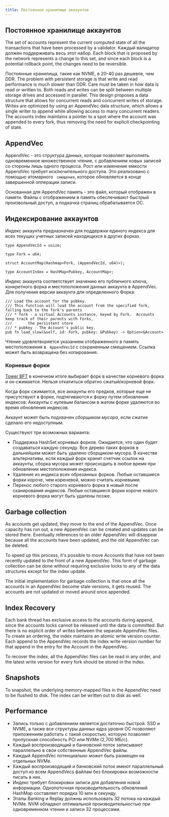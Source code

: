 ```yaml
---
title: Постоянное хранилище аккаунтов
---
```


## Постоянное хранилище аккаунтов

The set of accounts represent the current computed state of all the transactions that have been processed by a validator. Каждый валидатор должен поддерживать весь этот набор. Each block that is proposed by the network represents a change to this set, and since each block is a potential rollback point, the changes need to be reversible.

Постоянные хранилища, такие как NVME, в 20-40 раз дешевле, чем DDR. The problem with persistent storage is that write and read performance is much slower than DDR. Care must be taken in how data is read or written to. Both reads and writes can be split between multiple storage drives and accessed in parallel. This design proposes a data structure that allows for concurrent reads and concurrent writes of storage. Writes are optimized by using an AppendVec data structure, which allows a single writer to append while allowing access to many concurrent readers. The accounts index maintains a pointer to a spot where the account was appended to every fork, thus removing the need for explicit checkpointing of state.

## AppendVec

AppendVec - это структура данных, которая позволяет выполнять одновременное множественное чтение, с добавлением новых записей со стороны лишь одного процесса. Рост или изменение емкости AppendVec требует исключительного доступа. Это реализовано с помощью атомарного ` смещения`, которое обновляется в конце завершенной опперации записи.

Основанная для AppendVec память - это файл, который отображен в памяти. Файлы с отображением в память обеспечивают быстрый произвольный доступ, а подкачка страниц обрабатывается ОС.

## Индексирование аккаунтов

Индекс аккаунта предназначен для поддержки единого индекса для всех текущих учетных записей находящихся в других форках.

```text
type AppendVecId = usize;

type Fork = u64;

struct AccountMap(Hashmap<Fork, (AppendVecId, u64)>);

type AccountIndex = HashMap<Pubkey, AccountMap>;
```

Индекс аккаунта соответствует значению его публичного ключа, конкретного форка и местоположения данных аккаунта в AppendVec. Для получения версии аккаунта для определенного Форка:

```text
/// Load the account for the pubkey.
/// This function will load the account from the specified fork, falling back to the fork's parents
/// * fork - a virtual Accounts instance, keyed by Fork.  Accounts keep track of their parents with Forks,
///       the persistent store
/// * pubkey - The Account's public key.
pub fn load_slow(&self, id: Fork, pubkey: &Pubkey) -> Option<&Account>
```

Чтение удовлетворяется указанием отображенного в память местоположения в ` AppendVecId` с сохраненным смещением. Ссылка может быть возвращена без копирования.

### Корневые форки

[Tower BFT](tower-bft.md) в конечном итоге выбирает форк в качестве корневого форка и он сжимается. Нельзя откатиться обратно сжатый/корневой форк.

Когда форк сжимается, все аккаунты его предков, которые еще не присутствуют в форке, подтягиваются к форку путем обновления индексов. Аккаунты с нулевым балансом в жатом форке удаляются во время обновления индексов.

Аккаунт может быть подхвачен _сборщиком мусора_, если сжатие сделало его недоступным.

Существуют три возможных варианта:

- Поддержка HashSet корневых форков. Ожидается, что один будет создаваться каждую секунду. Все дерево таких форков в дальнейшем может быть удалено сборщиком-мусора. В качестве альтернативы, если каждый форк хранит счетчик ссылок на аккаунты, сборка мусора может происходить в любое время при обновлении местоположения индекса.
- Удаление из индекса всех обрезанных форков. Любые оставшиеся форки короче, чем кореневой, можно считать корневыми.
- Перенос любого старого корневого форка в новый после сканирования индексов. Любые оставшиеся форки короче нового корневого форка могут быть удалены позже.

## Garbage collection

As accounts get updated, they move to the end of the AppendVec. Once capacity has run out, a new AppendVec can be created and updates can be stored there. Eventually references to an older AppendVec will disappear because all the accounts have been updated, and the old AppendVec can be deleted.

To speed up this process, it's possible to move Accounts that have not been recently updated to the front of a new AppendVec. This form of garbage collection can be done without requiring exclusive locks to any of the data structures except for the index update.

The initial implementation for garbage collection is that once all the accounts in an AppendVec become stale versions, it gets reused. The accounts are not updated or moved around once appended.

## Index Recovery

Each bank thread has exclusive access to the accounts during append, since the accounts locks cannot be released until the data is committed. But there is no explicit order of writes between the separate AppendVec files. To create an ordering, the index maintains an atomic write version counter. Each append to the AppendVec records the index write version number for that append in the entry for the Account in the AppendVec.

To recover the index, all the AppendVec files can be read in any order, and the latest write version for every fork should be stored in the index.

## Snapshots

To snapshot, the underlying memory-mapped files in the AppendVec need to be flushed to disk. The index can be written out to disk as well.

## Performance

- Запись только с добавлением является достаточно быстрой. SSD и NVME, а также все структуры данных ядра уровня ОС позволяют приложениям работать с такой скоростью, которую позволяет пропускная способность PCI или NVMe \(2,700 МБ/с\).
- Каждый воспроизводящий и банковский поток записывают параллельно в свои собственные AppendVec файлы.
- Каждый AppendVec потенциально может быть размещен на отдельных NVMe.
- Каждый воспроизводящий и банковский поток имеют параллельный доступ ко всем AppendVecs файлам без блокировки возможности писать в них.
- Индекс требует блокировки записи для добавления новой информации. Однопоточная производительность обновлений HashMap составляет порядка 10 млн в секунду.
- Этапы Banking и Replay должны использовать 32 потока на каждый NVMe. NVM обладают оптимальной производительностью при одновременном чтении и записи 32 процессами.
